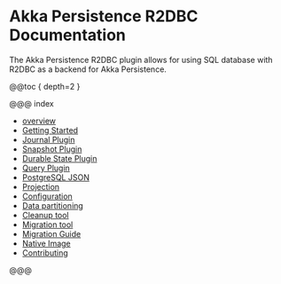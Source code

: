 # Akka Persistence R2DBC Documentation

The Akka Persistence R2DBC plugin allows for using SQL database with R2DBC as a backend for Akka Persistence.

@@toc { depth=2 }

@@@ index

* [overview](overview.md)
* [Getting Started](getting-started.md)
* [Journal Plugin](journal.md)
* [Snapshot Plugin](snapshots.md)
* [Durable State Plugin](durable-state-store.md)
* [Query Plugin](query.md)
* [PostgreSQL JSON](postgres_json.md)
* [Projection](projection.md)
* [Configuration](config.md)
* [Data partitioning](data-partition.md)
* [Cleanup tool](cleanup.md)
* [Migration tool](migration.md)
* [Migration Guide](migration-guide.md)
* [Native Image](native-image.md)
* [Contributing](contributing.md)

@@@

